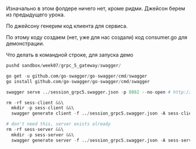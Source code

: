 Изначально в этом фолдере ничего нет, кроме ридми.
Джейсон берем из предыдущего урока.

По джейсону генерим код клиента для сервиса.

По этому коду создаем (нет, уже для нас создали) код consumer.go для демонстрации.

Что делать в командной строке, для запуска демо
```s
pushd sandbox/week07/grpc_5_gateway/swagger/

go get -u github.com/go-swagger/go-swagger/cmd/swagger
go install github.com/go-swagger/go-swagger/cmd/swagger

swagger serve ../session_grpc5.swagger.json -p 8082 --no-open # http://localhost:8082/docs

rm -rf sess-client &&\
  mkdir -p sess-client &&\
  swagger generate client -f ../session_grpc5.swagger.json -A sess-client/ -t ./sess-client/

# don't need this, server exists already
rm -rf sess-server &&\
  mkdir -p sess-server &&\
  swagger generate server -f ../session_grpc5.swagger.json -A sess-server/ -t ./sess-server/
```
